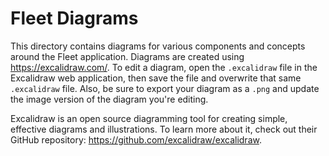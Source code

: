 # Fleet Diagrams

This directory contains diagrams for various components and concepts around the Fleet application. Diagrams are created using https://excalidraw.com/. To edit a diagram, open the `.excalidraw` file in the Excalidraw web application, then save the file and overwrite that same `.excalidraw` file. Also, be sure to export your diagram as a `.png` and update the image version of the diagram you're editing. 

Excalidraw is an open source diagramming tool for creating simple, effective diagrams and illustrations. To learn more about it, check out their GitHub repository: https://github.com/excalidraw/excalidraw.

